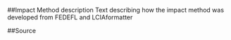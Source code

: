 ##Impact Method description
Text describing how the impact method was developed from FEDEFL and LCIAformatter

##Source


